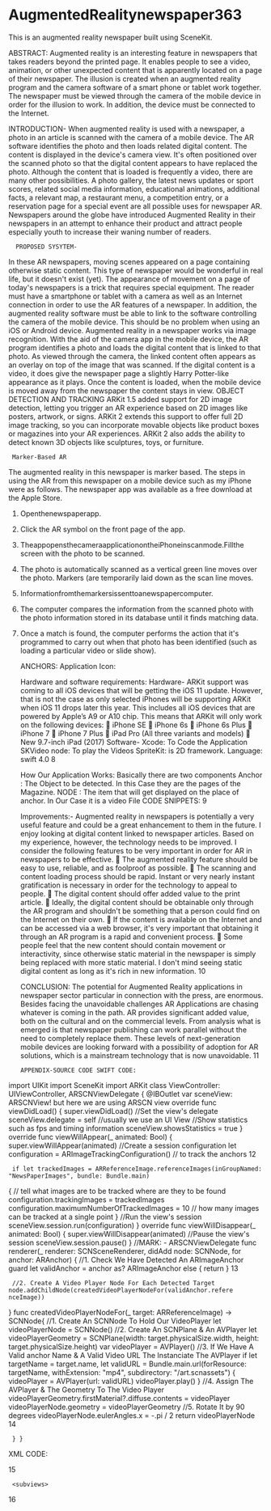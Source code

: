 # AugmentedRealitynewspaper363
This is an augmented reality newspaper built using SceneKit.

ABSTRACT:
Augmented reality is an interesting feature in newspapers that takes readers beyond the printed page. It enables people to see a video, animation, or other unexpected content that is apparently located on a page of their newspaper. The illusion is created when an augmented reality program and the camera software of a smart phone or tablet work together. The newspaper must be viewed through the camera of the mobile device in order for the illusion to work. In addition, the device must be connected to the Internet.

INTRODUCTION-
When augmented reality is used with a newspaper, a photo in an article is scanned with the camera of a mobile device. The AR software identifies the photo and then loads related digital content. The content is displayed in the device's camera view. It's often positioned over the scanned photo so that the digital content appears to have replaced the photo.
Although the content that is loaded is frequently a video, there are many other possibilities. A photo gallery, the latest news updates or sport scores, related social media information, educational animations, additional facts, a relevant map, a restaurant menu, a competition entry, or a reservation page for a special event are all possible uses for newspaper AR.
Newspapers around the globe have introduced Augmented Reality in their
newspapers in an attempt to enhance their product and attract people
especially youth to increase their waning number of readers.

      PROPOSED SYSYTEM-
      
In these AR newspapers, moving scenes appeared on a page containing otherwise static content. This type of newspaper would be wonderful in real life, but it doesn't exist (yet). The appearance of movement on a page of today's newspapers is a trick that requires special equipment.
The reader must have a smartphone or tablet with a camera as well as an Internet connection in order to use the AR features of a newspaper. In addition, the augmented reality software must be able to link to the software controlling the camera of the mobile device. This should be no problem when using an iOS or Android device.
Augmented reality in a newspaper works via image recognition. With the aid of the camera app in the mobile device, the AR program identifies a photo and loads the digital content that is linked to that photo. As viewed through the camera, the linked content often appears as an overlay on top of the image that was scanned. If the digital content is a video, it does give the newspaper page a slightly Harry Potter-like appearance as it plays. Once the content is loaded, when the mobile device is moved away from the newspaper the content stays in view.
OBJECT DETECTION AND TRACKING
ARKit 1.5 added support for 2D image detection, letting you trigger an AR experience based on 2D images like posters, artwork, or signs. ARKit 2 extends this support to offer full 2D image tracking, so you can incorporate movable objects like product boxes or magazines into your AR experiences. ARKit 2 also adds the ability to detect known 3D objects like sculptures, toys, or furniture.

   
     Marker-Based AR
The augmented reality in this newspaper is marker based. The steps in using the AR from this newspaper on a mobile device such as my iPhone were as follows. The newspaper app was available as a free download at the Apple Store.
1. Openthenewspaperapp.
2. Click the AR symbol on the front page of the app.
3. TheappopensthecameraapplicationontheiPhoneinscanmode.Fillthe screen with the photo to be scanned.
4. The photo is automatically scanned as a vertical green line moves over the photo. Markers (are temporarily laid down as the scan line moves.
5. Informationfromthemarkersissenttoanewspapercomputer.
6. The computer compares the information from the scanned photo with the photo information stored in its database until it finds matching data.
7. Once a match is found, the computer performs the action that it's programmed to carry out when that photo has been identified (such as loading a particular video or slide show).

   
     ANCHORS:
 Application Icon:
 
   
      Hardware and software requirements: Hardware-
ARKit support was coming to all iOS devices that will be getting the iOS 11 update. However, that is not the case as only selected iPhones will be supporting ARKit when iOS 11 drops later this year. This includes all iOS devices that are powered by Apple’s A9 or A10 chip. This means that ARKit will only work on the following devices:
 iPhone SE
 iPhone 6s
 iPhone 6s Plus
 iPhone 7
 iPhone 7 Plus
 iPad Pro (All three variants and models)
 New 9.7-inch iPad (2017)
Software-
Xcode: To Code the Application SKVideo node: To play the Videos SpriteKit: is 2D framework. Language: swift 4.0
 8
   
     How Our Application Works:
Basically there are two components
Anchor : The Object to be detected. In this Case they are the pages of the Magazine.
NODE : The item that will get displayed on the place of anchor.
In Our Case it is a video File
CODE SNIPPETS:
 9
   
      Improvements:-
Augmented reality in newspapers is potentially a very useful feature and could be a great enhancement to them in the future. I enjoy looking at digital content linked to newspaper articles. Based on my experience, however, the technology needs to be improved. I consider the following features to be very important in order for AR in newspapers to be effective.
 The augmented reality feature should be easy to use, reliable, and as foolproof as possible.
 The scanning and content loading process should be rapid. Instant or very nearly instant gratification is necessary in order for the technology to appeal to people.
 The digital content should offer added value to the print article.
 Ideally, the digital content should be obtainable only through the AR program and shouldn't be something that a person could find on the Internet on their own.
 If the content is available on the Internet and can be accessed via a web browser, it's very important that obtaining it through an AR program is a rapid and convenient process.
 Some people feel that the new content should contain movement or interactivity, since otherwise static material in the newspaper is simply being replaced with more static material. I don't mind seeing static digital content as long as it's rich in new information.
10
   
      CONCLUSION:
 The potential for Augmented Reality applications in newspaper sector particular in connection with the press, are enormous. Besides facing the unavoidable challenges AR Applications are chasing whatever is coming in the path. AR provides significant added value, both on the cultural and on the commercial levels. From analysis what is emerged is that newspaper publishing
 can work parallel without the need to completely replace them.
These levels of next-generation mobile devices are looking forward with a possibility of adoption for AR solutions, which is a mainstream technology that is now unavoidable.
  11
   
       APPENDIX-SOURCE CODE SWIFT CODE:
import UIKit import SceneKit import ARKit
class ViewController: UIViewController, ARSCNViewDelegate {
@IBOutlet var sceneView: ARSCNView! but here we are using ARSCN view
override func viewDidLoad() { super.viewDidLoad()
//Set the view's delegate sceneView.delegate = self
//usually we use an UI View
//Show statistics such as fps and timing information sceneView.showsStatistics = true
}
override func viewWillAppear(_ animated: Bool) { super.viewWillAppear(animated)
//Create a session configuration
let configuration = ARImageTrackingConfiguration() // to track the anchors
12
   
     if let trackedImages = ARReferenceImage.referenceImages(inGroupNamed: "NewsPaperImages", bundle: Bundle.main)
{ // tell what images are to be tracked where are they to be found
configuration.trackingImages = trackedImages
configuration.maximumNumberOfTrackedImages = 10 // how many images can be tracked at a single point
}
//Run the view's session sceneView.session.run(configuration) }
override func viewWillDisappear(_ animated: Bool) { super.viewWillDisappear(animated)
//Pause the view's session sceneView.session.pause() }
//MARK: - ARSCNViewDelegate
func renderer(_ renderer: SCNSceneRenderer, didAdd node: SCNNode, for anchor: ARAnchor) {
//1. Check We Have Detected An ARImageAnchor
guard let validAnchor = anchor as? ARImageAnchor else { return }
13
   
     //2. Create A Video Player Node For Each Detected Target node.addChildNode(createdVideoPlayerNodeFor(validAnchor.refere nceImage))
}
func createdVideoPlayerNodeFor(_ target: ARReferenceImage) -> SCNNode{
//1. Create An SCNNode To Hold Our VideoPlayer let videoPlayerNode = SCNNode()
//2. Create An SCNPlane & An AVPlayer
let videoPlayerGeometry = SCNPlane(width: target.physicalSize.width, height: target.physicalSize.height)
var videoPlayer = AVPlayer()
//3. If We Have A Valid anchor Name & A Valid Video URL The Instanciate The AVPlayer
if let targetName = target.name,
let validURL = Bundle.main.url(forResource: targetName, withExtension: "mp4", subdirectory: "/art.scnassets") {
videoPlayer = AVPlayer(url: validURL) videoPlayer.play()
}
//4. Assign The AVPlayer & The Geometry To The Video Player videoPlayerGeometry.firstMaterial?.diffuse.contents = videoPlayer videoPlayerNode.geometry = videoPlayerGeometry
//5. Rotate It by 90 degrees videoPlayerNode.eulerAngles.x = -.pi / 2
return videoPlayerNode
14
   
     } }
XML CODE:
<?xml version="1.0" encoding="UTF-8"?>
<document type="com.apple.InterfaceBuilder3.CocoaTouch.Storyboard.XIB" version="3.0" toolsVersion="13122.16" targetRuntime="iOS.CocoaTouch" propertyAccessControl="none" useAutolayout="YES" useTraitCollections="YES" useSafeAreas="YES" colorMatched="YES" initialViewController="BV1-FR-VrT">
<dependencies> <plugIn
identifier="com.apple.InterfaceBuilder.IBCocoaTouchPlugin" version="13104.12"/>
<capability name="documents saved in the Xcode 8 format" minToolsVersion="8.0"/>
</dependencies> <scenes>
<!--View Controller-->
<scene sceneID="tXr-a1-R10"> <objects>
<viewController customClass="ViewController"
id="BV1-FR-VrT" customModuleProvider="target"
sceneMemberID="viewController">
<view key="view" contentMode="scaleToFill" id="U0K-
SW-4ec">
<rect key="frame" x="0.0" y="0.0" width="375" height="667"/>
<autoresizingMask key="autoresizingMask" flexibleMaxX="YES" flexibleMaxY="YES"/>
15
   
     <subviews>
<arscnView clipsSubviews="YES"
multipleTouchEnabled="YES" contentMode="scaleToFill" translatesAutoresizingMaskIntoConstraints="NO" id="BrB-h1-WRS">
<rect key="frame" x="0.0" y="0.0" width="375"
height="667"/> </arscnView>
</subviews>
<color key="backgroundColor" white="0" alpha="1" colorSpace="custom"
customColorSpace="genericGamma22GrayColorSpace"/> <constraints>
<constraint firstItem="BrB-h1-WRS" firstAttribute="leading" secondItem="fQZ-KI-GVf" secondAttribute="leading" id="GsS-dJ-CKf"/>
<constraint firstItem="BrB-h1-WRS" firstAttribute="bottom" secondItem="fQZ-KI-GVf" secondAttribute="bottom" id="VpT-BR-CcM"/>
<constraint firstItem="BrB-h1-WRS" firstAttribute="trailing" secondItem="fQZ-KI-GVf" secondAttribute="trailing" id="XyZ-9z-H8e"/>
<constraint firstItem="BrB-h1-WRS" firstAttribute="top" secondItem="U0K-SW-4ec" secondAttribute="top" id="rJc-2c-zQA"/>
</constraints>
<viewLayoutGuide key="safeArea" id="fQZ-KI-GVf"/> </view>
<connections>
<outlet property="sceneView" destination="BrB-h1-
WRS" id="5nT-qQ-ynl"/> </connections>
</viewController>
<placeholder placeholderIdentifier="IBFirstResponder" id="SZV-WD-TEh" sceneMemberID="firstResponder"/>
</objects>
16
   
</scene> </scenes>
</document>

